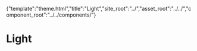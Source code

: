 {"template":"theme.html","title":"Light","site_root":"../","asset_root":"../../","component_root":"../../components/"}

# Light

<script>
	$(function() {
		$(".js-demo_carousel").carousel();
		$(".js-demo_checkbox").checkbox();
		$(".js-demo_dropdown").dropdown();
		
		$(".js-demo_upload").upload();
	});
</script>